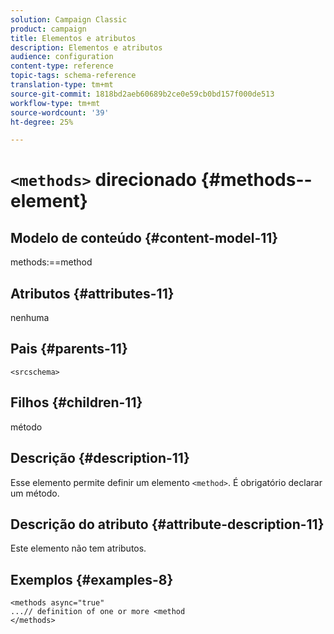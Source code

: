 ```yaml
---
solution: Campaign Classic
product: campaign
title: Elementos e atributos
description: Elementos e atributos
audience: configuration
content-type: reference
topic-tags: schema-reference
translation-type: tm+mt
source-git-commit: 1818bd2aeb60689b2ce0e59cb0bd157f000de513
workflow-type: tm+mt
source-wordcount: '39'
ht-degree: 25%

---
```



# `<methods>` direcionado {#methods--element}

## Modelo de conteúdo {#content-model-11}

methods:==method

## Atributos {#attributes-11}

nenhuma

## Pais {#parents-11}

`<srcschema>`

## Filhos {#children-11}

método

## Descrição {#description-11}

Esse elemento permite definir um elemento `<method>`. É obrigatório declarar um método.

## Descrição do atributo {#attribute-description-11}

Este elemento não tem atributos.

## Exemplos {#examples-8}

```
<methods async="true"
...// definition of one or more <method
</methods>
```
